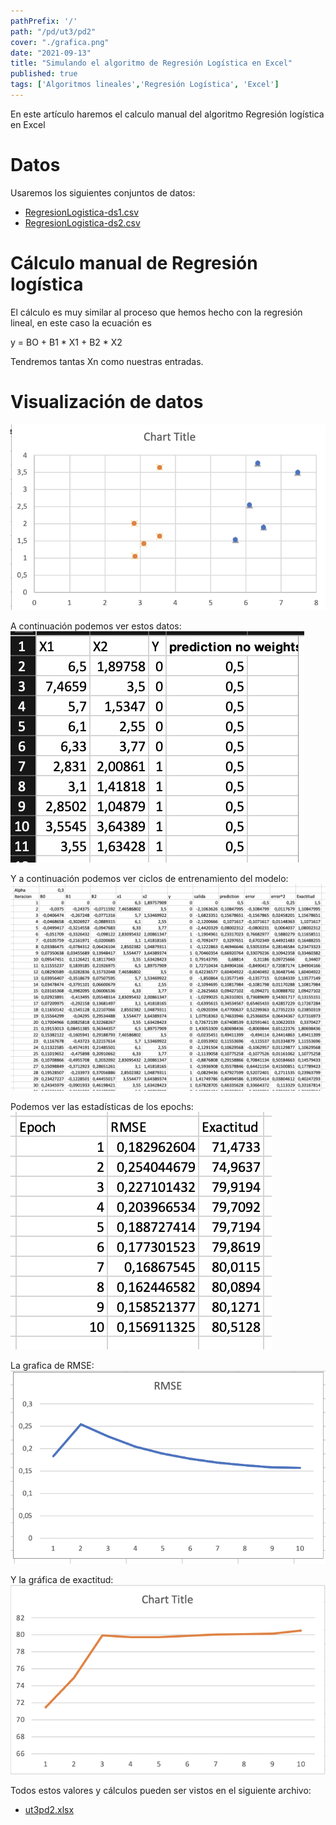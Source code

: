 ```yaml
---
pathPrefix: '/'
path: "/pd/ut3/pd2"
cover: "./grafica.png"
date: "2021-09-13"
title: "Simulando el algoritmo de Regresión Logística en Excel"
published: true
tags: ['Algoritmos lineales','Regresión Logística', 'Excel']
---
```


En este artículo haremos el calculo manual del algoritmo Regresión logística en Excel

# Datos

Usaremos los siguientes conjuntos de datos:

- [RegresionLogistica-ds1.csv](https://github.com/JuanFKurucz/ia-portfolio/blob/main/content/posts/ut/ut3/pd/pd2/RegresionLogistica-ds1.csv)
- [RegresionLogistica-ds2.csv](https://github.com/JuanFKurucz/ia-portfolio/blob/main/content/posts/ut/ut3/pd/pd2/RegresionLogistica-ds2.csv)

# Cálculo manual de Regresión logística

El cálculo es muy similar al proceso que hemos hecho con la regresión lineal, en este caso la ecuación es

y = BO + B1 * X1 + B2 * X2

Tendremos tantas Xn como nuestras entradas.

# Visualización de datos

![grafica](https://github.com/JuanFKurucz/ia-portfolio/blob/main/content/posts/ut/ut3/pd/pd2/grafica.png?raw=true)

A continuación podemos ver estos datos:
![data](https://github.com/JuanFKurucz/ia-portfolio/blob/main/content/posts/ut/ut3/pd/pd2/data.png?raw=true)

Y a continuación podemos ver ciclos de entrenamiento del modelo:
![iteration](https://github.com/JuanFKurucz/ia-portfolio/blob/main/content/posts/ut/ut3/pd/pd2/iteration.png?raw=true)

Podemos ver las estadísticas de los epochs:
![errores](https://github.com/JuanFKurucz/ia-portfolio/blob/main/content/posts/ut/ut3/pd/pd2/epochs.png?raw=true)


La grafica de RMSE:
![rmse](https://github.com/JuanFKurucz/ia-portfolio/blob/main/content/posts/ut/ut3/pd/pd2/rmse.png?raw=true)

Y la gráfica de exactitud:
![exactitud](https://github.com/JuanFKurucz/ia-portfolio/blob/main/content/posts/ut/ut3/pd/pd2/exactitud.png?raw=true)


Todos estos valores y cálculos pueden ser vistos en el siguiente archivo:

- [ut3pd2.xlsx](https://github.com/JuanFKurucz/ia-portfolio/blob/main/content/posts/ut/ut3/pd/pd2/ut3pd2.xlsx)


